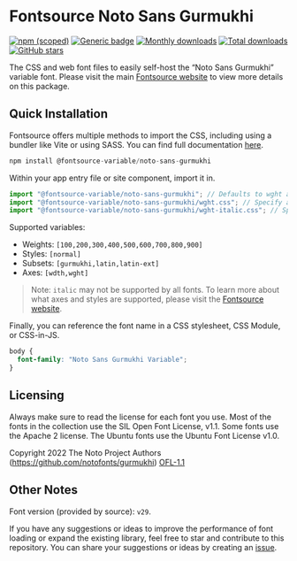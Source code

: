# Fontsource Noto Sans Gurmukhi

[![npm (scoped)](https://img.shields.io/npm/v/@fontsource-variable/noto-sans-gurmukhi?color=brightgreen)](https://www.npmjs.com/package/@fontsource-variable/noto-sans-gurmukhi) [![Generic badge](https://img.shields.io/badge/fontsource-passing-brightgreen)](https://github.com/fontsource/fontsource) [![Monthly downloads](https://badgen.net/npm/dm/@fontsource-variable/noto-sans-gurmukhi)](https://github.com/fontsource/fontsource) [![Total downloads](https://badgen.net/npm/dt/@fontsource-variable/noto-sans-gurmukhi)](https://github.com/fontsource/fontsource) [![GitHub stars](https://img.shields.io/github/stars/fontsource/fontsource.svg?style=social&label=Star)](https://github.com/fontsource/fontsource/stargazers)

The CSS and web font files to easily self-host the “Noto Sans Gurmukhi” variable font. Please visit the main [Fontsource website](https://fontsource.org/fonts/noto-sans-gurmukhi) to view more details on this package.

## Quick Installation

Fontsource offers multiple methods to import the CSS, including using a bundler like Vite or using SASS. You can find full documentation [here](https://fontsource.org/docs/getting-started/introduction).

```javascript
npm install @fontsource-variable/noto-sans-gurmukhi
```

Within your app entry file or site component, import it in.

```javascript
import "@fontsource-variable/noto-sans-gurmukhi"; // Defaults to wght axis
import "@fontsource-variable/noto-sans-gurmukhi/wght.css"; // Specify axis
import "@fontsource-variable/noto-sans-gurmukhi/wght-italic.css"; // Specify axis and style
```

Supported variables:
- Weights: `[100,200,300,400,500,600,700,800,900]`
- Styles: `[normal]`
- Subsets: `[gurmukhi,latin,latin-ext]`
- Axes: `[wdth,wght]`

> Note: `italic` may not be supported by all fonts. To learn more about what axes and styles are supported, please visit the [Fontsource website](https://fontsource.org/fonts/noto-sans-gurmukhi).

Finally, you can reference the font name in a CSS stylesheet, CSS Module, or CSS-in-JS.

```css
body {
  font-family: "Noto Sans Gurmukhi Variable";
}
```

## Licensing
Always make sure to read the license for each font you use. Most of the fonts in the collection use the SIL Open Font License, v1.1. Some fonts use the Apache 2 license. The Ubuntu fonts use the Ubuntu Font License v1.0.

Copyright 2022 The Noto Project Authors (https://github.com/notofonts/gurmukhi)
[OFL-1.1](https://openfontlicense.org)

## Other Notes
Font version (provided by source): `v29`.

If you have any suggestions or ideas to improve the performance of font loading or expand the existing library, feel free to star and contribute to this repository. You can share your suggestions or ideas by creating an [issue](https://github.com/fontsource/fontsource/issues).